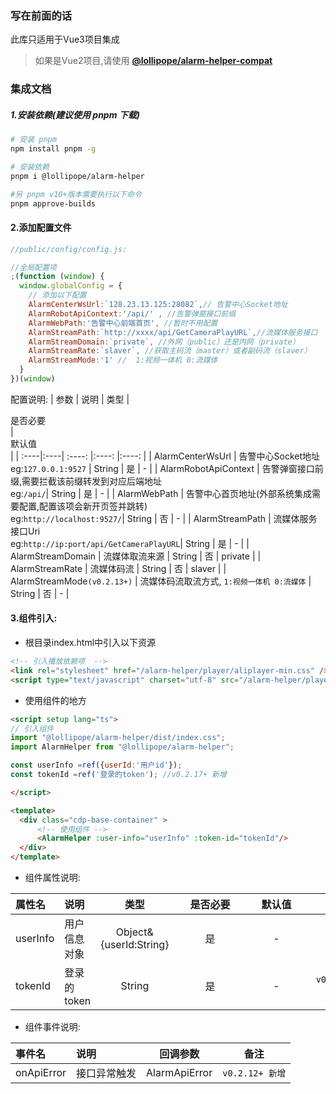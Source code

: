 
### 写在前面的话
此库只适用于Vue3项目集成
>如果是Vue2项目,请使用 [**@lollipope/alarm-helper-compat**](https://www.npmjs.com/package/@lollipope/alarm-helper-compat)

### 集成文档

##### 1.安装依赖(建议使用 pnpm 下载)

```bash
# 安装 pnpm
npm install pnpm -g

# 安装依赖
pnpm i @lollipope/alarm-helper

#另 pnpm v10+版本需要执行以下命令
pnpm approve-builds
```

#### 2.添加配置文件
```js
//public/config/config.js:

//全局配置项
;(function (window) {
  window.globalConfig = {
    // 添加以下配置
    AlarmCenterWsUrl:`128.23.13.125:28082`,// 告警中心Socket地址
    AlarmRobotApiContext:'/api/' , //告警弹窗接口前缀
    AlarmWebPath:'告警中心前端首页', //暂时不用配置
    AlarmStreamPath:`http://xxxx/api/GetCameraPlayURL`,//流媒体服务接口
    AlarmStreamDomain:`private`, //外网（public）还是内网（private）
    AlarmStreamRate:`slaver`, //获取主码流（master）或者副码流（slaver）
    AlarmStreamMode:'1' //  1:视频一体机 0:流媒体
  }
})(window)
```
配置说明:
| 参数 | 说明 | 类型 | <div style='width:100px'>是否必要</div> | <div style='width:80px'>默认值</div>  |
| :----|:----| :----: |:----: |:----: |
| AlarmCenterWsUrl | 告警中心Socket地址<br> eg:`127.0.0.1:9527` | String |    是    |    -    |
| AlarmRobotApiContext | 告警弹窗接口前缀,需要拦截该前缀转发到对应后端地址 <br> eg:`/api/`| String |    是    |    -    |
| AlarmWebPath | 告警中心首页地址(外部系统集成需要配置,配置该项会新开页签并跳转)  <br> eg:`http://localhost:9527/`| String |    否    |    -     |
| AlarmStreamPath | 流媒体服务接口Uri   <br> eg:`http://ip:port/api/GetCameraPlayURL`| String |    是    |    -     |
| AlarmStreamDomain | 流媒体取流来源   | String |    否    |   private    |
| AlarmStreamRate | 流媒体码流   | String |    否    |  slaver   |
| AlarmStreamMode```(v0.2.13+)``` | 流媒体码流取流方式, `1:视频一体机 0:流媒体`   | String |    否    |  -   |

#### 3.组件引入:
- 根目录index.html中引入以下资源
```html
<!-- 引入播放依赖项  -->
<link rel="stylesheet" href="/alarm-helper/player/aliplayer-min.css" />
<script type="text/javascript" charset="utf-8" src="/alarm-helper/player/aliplayer-min.js" />
```
- 使用组件的地方
```html
<script setup lang="ts">
// 引入组件
import "@lollipope/alarm-helper/dist/index.css";
import AlarmHelper from "@lollipope/alarm-helper";

const userInfo =ref({userId:'用户id'});
const tokenId =ref('登录的token'); //v0.2.17+ 新增

</script>

<template>
  <div class="cdp-base-container" >
      <!-- 使用组件 -->
      <AlarmHelper :user-info="userInfo" :token-id="tokenId"/>
  </div>
</template>
```
- 组件属性说明:

| 属性名 | 说明 | 类型 | <div style='width:100px'>是否必要</div> | <div style='width:80px'>默认值</div>  |<div style='width:80px'>备注</div>  |
| :----|:----| :----: |:----: |:----: |:----: |
| userInfo | 用户信息对象| Object&{userId:String} |    是    |    -    |   -    |
| tokenId | 登录的token| String |    是    |    -    |   ```v0.2.17+ 新增```    |

- 组件事件说明:

| 事件名 | 说明 | 回调参数 | 备注|
| :----|:----| :----: | :----: |
| onApiError | 接口异常触发| AlarmApiError |  ```v0.2.12+ 新增``` |
